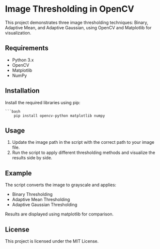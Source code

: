 # Image Thresholding in OpenCV

This project demonstrates three image thresholding techniques: Binary, Adaptive Mean, and Adaptive Gaussian, using OpenCV and Matplotlib for visualization.

## Requirements

- Python 3.x
- OpenCV
- Matplotlib
- NumPy

## Installation

Install the required libraries using pip:

    ```bash
        pip install opencv-python matplotlib numpy

## Usage

1. Update the image path in the script with the correct path to your image file.
2. Run the script to apply different thresholding methods and visualize the results side by side.
   
## Example

The script converts the image to grayscale and applies:

* Binary Thresholding
* Adaptive Mean Thresholding
* Adaptive Gaussian Thresholding

Results are displayed using matplotlib for comparison.

## License

This project is licensed under the MIT License.
